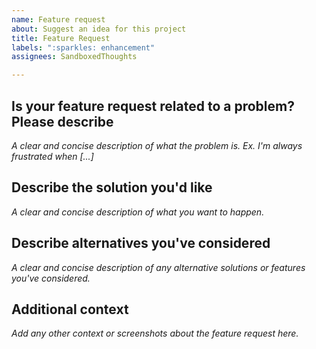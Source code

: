 ```yaml
---
name: Feature request
about: Suggest an idea for this project
title: Feature Request
labels: ":sparkles: enhancement"
assignees: SandboxedThoughts

---
```


## Is your feature request related to a problem? Please describe

  *A clear and concise description of what the problem is. Ex. I'm always frustrated when [...]*

## Describe the solution you'd like

  *A clear and concise description of what you want to happen.*

## Describe alternatives you've considered

  *A clear and concise description of any alternative solutions or features  you've considered.*

## Additional context

  *Add any other context or screenshots about the feature request here.*
